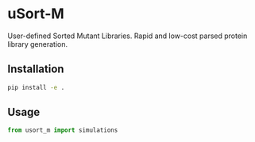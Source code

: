 # uSort-M

User-defined Sorted Mutant Libraries. Rapid and low-cost parsed protein library generation. 

## Installation

```bash
pip install -e .
```

## Usage

```python
from usort_m import simulations
```
